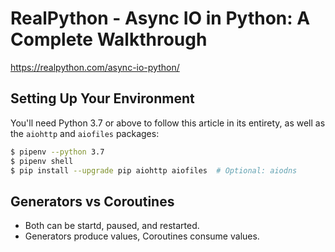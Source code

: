 # RealPython - Async IO in Python: A Complete Walkthrough

https://realpython.com/async-io-python/

## Setting Up Your Environment

You'll need Python 3.7 or above to follow this article in its entirety, as well as the `aiohttp` and `aiofiles` packages:

```bash
$ pipenv --python 3.7
$ pipenv shell
$ pip install --upgrade pip aiohttp aiofiles  # Optional: aiodns
```

## Generators vs Coroutines

- Both can be startd, paused, and restarted.
- Generators produce values, Coroutines consume values.

